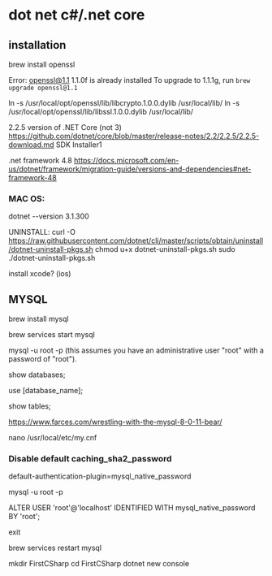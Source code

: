 # dot net c#/.net core

## installation 

brew install openssl

Error: openssl@1.1 1.1.0f is already installed
To upgrade to 1.1.1g, run `brew upgrade openssl@1.1`

ln -s /usr/local/opt/openssl/lib/libcrypto.1.0.0.dylib /usr/local/lib/
ln -s /usr/local/opt/openssl/lib/libssl.1.0.0.dylib /usr/local/lib/

2.2.5 version of .NET Core (not 3)
https://github.com/dotnet/core/blob/master/release-notes/2.2/2.2.5/2.2.5-download.md
SDK Installer1

.net framework 4.8
https://docs.microsoft.com/en-us/dotnet/framework/migration-guide/versions-and-dependencies#net-framework-48

### MAC OS:
dotnet --version
3.1.300

UNINSTALL:
curl -O https://raw.githubusercontent.com/dotnet/cli/master/scripts/obtain/uninstall/dotnet-uninstall-pkgs.sh
chmod u+x dotnet-uninstall-pkgs.sh
sudo ./dotnet-uninstall-pkgs.sh

install xcode? (ios)

## MYSQL

brew install mysql

brew services start mysql

mysql -u root -p
(this assumes you have an administrative user "root" with a password of "root").

show databases;

use [database_name];

show tables;

https://www.farces.com/wrestling-with-the-mysql-8-0-11-bear/

nano /usr/local/etc/my.cnf

### Disable default caching_sha2_password
default-authentication-plugin=mysql_native_password

mysql -u root -p

ALTER USER 'root'@'localhost'
  IDENTIFIED WITH mysql_native_password
  BY 'root';

exit

brew services restart mysql

mkdir FirstCSharp
cd FirstCSharp
dotnet new console
